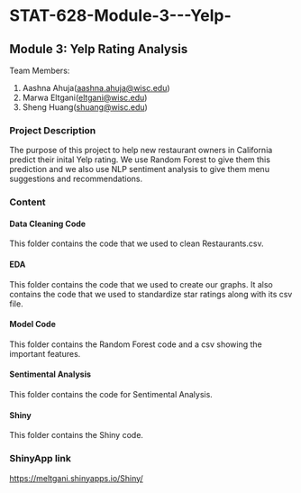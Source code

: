 # STAT-628-Module-3---Yelp-

## Module 3: Yelp Rating Analysis 
Team Members:
1. Aashna Ahuja(aashna.ahuja@wisc.edu)
2. Marwa Eltgani(eltgani@wisc.edu)
3. Sheng Huang(shuang@wisc.edu)

### Project Description 
The purpose of this project to help new restaurant owners in California predict their inital Yelp rating. We use Random Forest to give them this prediction and we also use NLP sentiment analysis to give them menu suggestions and recommendations. 

### Content 

#### Data Cleaning Code
This folder contains the code that we used to clean Restaurants.csv. 

#### EDA
This folder contains the code that we used to create our graphs. It also contains the code that we used to standardize star ratings along with its csv file. 

#### Model Code
This folder contains the Random Forest code and a csv showing the important features.

#### Sentimental Analysis 
This folder contains the code for Sentimental Analysis.

#### Shiny 
This folder contains the Shiny code. 

### ShinyApp link
https://meltgani.shinyapps.io/Shiny/

